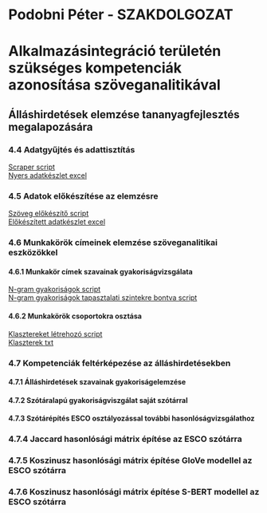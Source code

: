 <h1> Podobni Péter - SZAKDOLGOZAT </h1>
<h1> Alkalmazásintegráció területén szükséges kompetenciák azonosítása szöveganalitikával </h1>
<h2> Álláshirdetések elemzése tananyagfejlesztés megalapozására </h2>

### 4.4 Adatgyűjtés és adattisztítás
  [Scraper script](site_indeed.py) \
  [Nyers adatkészlet excel](input/indeed_merged.csv)

### 4.5 Adatok előkészítése az elemzésre
  [Szöveg előkészítő script](preprocess.py) \
  [Előkészített adatkészlet excel](input/preprocessed_jobs_all.csv) 

### 4.6 Munkakörök címeinek elemzése szöveganalitikai eszközökkel
#### 4.6.1 Munkakör címek szavainak gyakoriságvizsgálata
  [N-gram gyakoriságok script](title/title_freq_ngrams_all.ipynb) \
  [N-gram gyakoriságok tapasztalati szintekre bontva script](title/title_freq_ngrams_levels.ipynb)
  
#### 4.6.2 Munkakörök csoportokra osztása
  [Klasztereket létrehozó script](title/title_cluster.ipynb) \
  [Klaszterek txt](title/clusters.txt) 
  
### 4.7 Kompetenciák feltérképezése az álláshirdetésekben

#### 4.7.1 Álláshirdetések szavainak gyakoriságelemzése

#### 4.7.2 Szótáralapú gyakoriságviszgálat saját szótárral

#### 4.7.3 Szótárépítés ESCO osztályozással további hasonlóságvizsgálathoz

### 4.7.4 Jaccard hasonlósági mátrix építése az ESCO szótárra

### 4.7.5 Koszinusz hasonlósági mátrix építése GloVe modellel az ESCO szótárra

### 4.7.6 Koszinusz hasonlósági mátrix építése S-BERT modellel az ESCO szótárra
